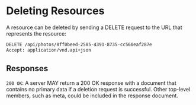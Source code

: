 # Deleting Resources

A resource can be deleted by sending a DELETE request to the URL that represents the resource:

```bash
DELETE /api/photos/8ff0beed-2585-4391-8735-cc560eaf287e
Accept: application/vnd.api+json
```

## Responses

`200 OK`: A server MAY return a 200 OK response with a document that contains no primary data if a deletion request is successful. Other top-level members, such as meta, could be included in the response document.
